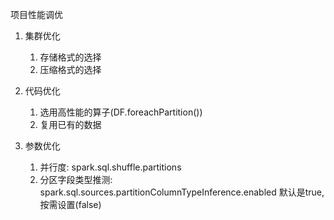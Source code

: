 项目性能调优

1. 集群优化
    1) 存储格式的选择
    2) 压缩格式的选择

2. 代码优化
    1) 选用高性能的算子(DF.foreachPartition())
    2) 复用已有的数据

3. 参数优化
    1) 并行度: spark.sql.shuffle.partitions
    2) 分区字段类型推测: spark.sql.sources.partitionColumnTypeInference.enabled 默认是true, 按需设置(false)


